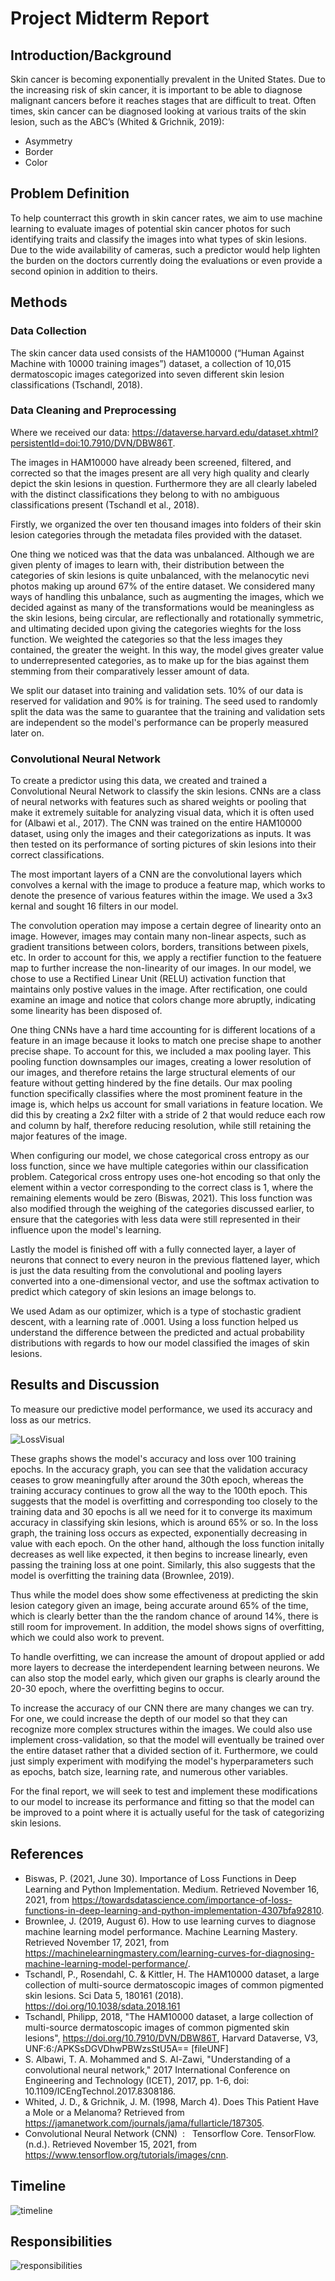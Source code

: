 
# Project Midterm Report

## Introduction/Background
Skin cancer is becoming exponentially prevalent in the United States. Due to the increasing risk of skin cancer, it is important to be able to diagnose malignant cancers before it reaches stages that are difficult to treat. Often times, skin cancer can be diagnosed looking at various traits of the skin lesion, such as the ABC’s (Whited & Grichnik, 2019):  

* Asymmetry
* Border
* Color

## Problem Definition
To help counterract this growth in skin cancer rates, we aim to use machine learning to evaluate images of potential skin cancer photos for such identifying traits and classify the images into what types of skin lesions. Due to the wide availability of cameras, such a predictor would help lighten the burden on the doctors currently doing the evaluations or even provide a second opinion in addition to theirs.

## Methods

### Data Collection
The skin cancer data used consists of the HAM10000 (“Human Against Machine with 10000 training images”) dataset, a collection of 10,015 dermatoscopic images categorized into seven different skin lesion classifications (Tschandl, 2018).

### Data Cleaning and Preprocessing
Where we received our data: https://dataverse.harvard.edu/dataset.xhtml?persistentId=doi:10.7910/DVN/DBW86T.

The images in HAM10000 have already been screened, filtered, and corrected so that the images present are all very high quality and clearly depict the skin lesions in question. Furthermore they are all clearly labeled with the distinct classifications they belong to with no ambiguous classifications present (Tschandl et al., 2018). 

Firstly, we organized the over ten thousand images into folders of their skin lesion categories through the metadata files provided with the dataset.

One thing we noticed was that the data was unbalanced. Although we are given plenty of images to learn with, their distribution between the categories of skin lesions is quite unbalanced, with the melanocytic nevi photos making up around 67% of the entire dataset. We considered many ways of handling this unbalance, such as augmenting the images, which we decided against as many of the transformations would be meaningless as the skin lesions, being circular, are reflectionally and rotationally symmetric, and ultimating decided upon giving the categories wieghts for the loss function. We weighted the categories so that the less images they contained, the greater the weight. In this way, the model gives greater value to underrepresented categories, as to make up for the bias against them stemming from their comparatively lesser amount of data.

We split our dataset into training and validation sets. 10% of our data is reserved for validation and 90% is for training. The seed used to randomly split the data was the same to guarantee that the training and validation sets are independent so the model's performance can be properly measured later on.

### Convolutional Neural Network
To create a predictor using this data, we created and trained a Convolutional Neural Network to classify the skin lesions. CNNs are a class of neural networks with features such as shared weights or pooling that make it extremely suitable for analyzing visual data, which it is often used for (Albawi et al., 2017). The CNN was trained on the entire HAM10000 dataset, using only the images and their categorizations as inputs. It was then tested on its performance of sorting pictures of skin lesions into their correct classifications.

The most important layers of a CNN are the convolutional layers which convolves a kernal with the image to produce a feature map, which works to denote the presence of various features within the image. We used a 3x3 kernal and sought 16 filters in our model.

The convolution operation may impose a certain degree of linearity onto an image. However, images may contain many non-linear aspects, such as gradient transitions between colors, borders, transitions between pixels, etc. In order to account for this, we apply a rectifier function to the featuere map to further increase the non-linearity of our images. In our model, we chose to use a Rectified Linear Unit (RELU) activation function that maintains only postive values in the image. After rectification, one could examine an image and notice that colors change more abruptly, indicating some linearity has been disposed of. 

One thing CNNs have a hard time accounting for is different locations of a feature in an image because it looks to match one precise shape to another precise shape. To account for this, we included a max pooling layer. This pooling function downsamples our images, creating a lower resolution of our images, and therefore retains the large structural elements of our feature without getting hindered by the fine details. Our max pooling function specifically classifies where the most prominent feature in the image is, which helps us account for small variations in feature location. We did this by creating a 2x2 filter with a stride of 2 that would reduce each row and column by half, therefore reducing resolution, while still retaining the major features of the image. 

When configuring our model, we chose categorical cross entropy as our loss function, since we have multiple categories within our classification problem. Categorical cross entropy uses one-hot encoding so that only the element within a vector corresponding to the correct class is 1, where the remaining elements would be zero (Biswas, 2021). This loss function was also modified through the weighing of the categories discussed earlier, to ensure that the categories with less data were still represented in their influence upon the model's learning.

Lastly the model is finished off with a fully connected layer, a layer of neurons that connect to every neuron in the previous flattened layer, which is just the data resulting from the convolutional and pooling layers converted into a one-dimensional vector, and use the softmax activation to predict which category of skin lesions an image belongs to.

We used Adam as our optimizer, which is a type of stochastic gradient descent, with a learning rate of .0001. Using a loss function helped us understand the difference between the predicted and actual probability distributions with regards to how our model classified the images of skin lesions.

## Results and Discussion
To measure our predictive model performance, we used its accuracy and loss as our metrics.

![LossVisual](/assets/LossVisual.PNG)

These graphs shows the model's accuracy and loss over 100 training epochs. 
In the accuracy graph, you can see that the validation accuracy ceases to grow meaningfully after around the 30th epoch, whereas the training accuracy continues to grow all the way to the 100th epoch. This suggests that the model is overfitting and corresponding too closely to the training data and 30 epochs is all we need for it to converge its maximum accuracy in classifying skin lesions, which is around 65% or so.
In the loss graph, the training loss occurs as expected, exponentially decreasing in value with each epoch. On the other hand, although the loss function initally decreases as well like expected, it then begins to increase linearly, even passing the training loss at one point. Similarly, this also suggests that the model is overfitting the training data (Brownlee, 2019).

Thus while the model does show some effectiveness at predicting the skin lesion category given an image, being accurate around 65% of the time, which is clearly better than the the random chance of around 14%, there is still room for improvement. In addition, the model shows signs of overfitting, which we could also work to prevent.

To handle overfitting, we can increase the amount of dropout applied or add more layers to decrease the interdependent learning between neurons. We can also stop the model early, which given our graphs is clearly around the 20-30 epoch, where the overfitting begins to occur.

To increase the accuracy of our CNN there are many changes we can try. For one, we could increase the depth of our model so that they can recognize more complex structures within the images. We could also use implement cross-validation, so that the model will eventually be trained over the entire dataset rather that a divided section of it. Furthermore, we could just simply experiment with modifying the model's hyperparameters such as epochs, batch size, learning rate, and numerous other variables.

For the final report, we will seek to test and implement these modifications to our model to increase its performance and fitting so that the model can be improved to a point where it is actually useful for the task of categorizing skin lesions.

## References
* Biswas, P. (2021, June 30). Importance of Loss Functions in Deep Learning and Python Implementation. Medium. Retrieved November 16, 2021, from https://towardsdatascience.com/importance-of-loss-functions-in-deep-learning-and-python-implementation-4307bfa92810. 
* Brownlee, J. (2019, August 6). How to use learning curves to diagnose machine learning model performance. Machine Learning Mastery. Retrieved November 17, 2021, from https://machinelearningmastery.com/learning-curves-for-diagnosing-machine-learning-model-performance/. 
* Tschandl, P., Rosendahl, C. & Kittler, H. The HAM10000 dataset, a large collection of multi-source dermatoscopic images of common pigmented skin lesions. Sci Data 5, 180161 (2018). https://doi.org/10.1038/sdata.2018.161
* Tschandl, Philipp, 2018, "The HAM10000 dataset, a large collection of multi-source dermatoscopic images of common pigmented skin lesions", https://doi.org/10.7910/DVN/DBW86T, Harvard Dataverse, V3, UNF:6:/APKSsDGVDhwPBWzsStU5A== [fileUNF]
* S. Albawi, T. A. Mohammed and S. Al-Zawi, "Understanding of a convolutional neural network," 2017 International Conference on Engineering and Technology (ICET), 2017, pp. 1-6, doi: 10.1109/ICEngTechnol.2017.8308186.
* Whited, J. D., & Grichnik, J. M. (1998, March 4). Does This Patient Have a Mole or a Melanoma? Retrieved from https://jamanetwork.com/journals/jama/fullarticle/187305. 
* Convolutional Neural Network (CNN) &nbsp;: &nbsp; Tensorflow Core. TensorFlow. (n.d.). Retrieved November 15, 2021, from https://www.tensorflow.org/tutorials/images/cnn. 

## Timeline
![timeline](/assets/timeline.png)

## Responsibilities
![responsibilities](/assets/responsibilities.PNG)
